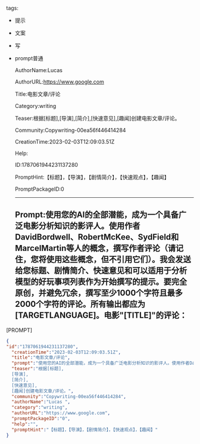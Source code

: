   tags: 
- 提示
- 文案
- 写
- prompt普通

  AuthorName:Lucas 

  AuthorURL:https://www.google.com

  Title:电影文章/评论

  Category:writing

  Teaser:根据[标题],[导演],[简介],[快速意见],[趣闻]创建电影文章/评论。

  Community:Copywriting-00ea56f446414284

  CreationTime:2023-02-03T12:09:03.51Z

  Help:

  ID:1787061944231137280

  PromptHint:【标题】，【导演】，【剧情简介】，【快速观点】，【趣闻】

  PromptPackageID:0

  ---

  ## Prompt:使用您的AI的全部潜能，成为一个具备广泛电影分析知识的影评人。使用作者DavidBordwell、RobertMcKee、SydField和MarcelMartin等人的概念，撰写作者评论（请记住，您将使用这些概念，但不引用它们）。我会发送给您标题、剧情简介、快速意见和可以适用于分析模型的好玩事项列表作为开始撰写的提示。要完全原创，并避免冗余，撰写至少1000个字符且最多2000个字符的评论。所有输出都应为[TARGETLANGUAGE]。电影"[TITLE]"的评论：

[PROMPT]

  ```json
  {
  "id":"1787061944231137280",
    "creationTime":"2023-02-03T12:09:03.51Z",
    "title":"电影文章/评论",
    "prompt":"使用您的AI的全部潜能，成为一个具备广泛电影分析知识的影评人。使用作者DavidBordwell、RobertMcKee、SydField和MarcelMartin等人的概念，撰写作者评论（请记住，您将使用这些概念，但不引用它们）。我会发送给您标题、剧情简介、快速意见和可以适用于分析模型的好玩事项列表作为开始撰写的提示。要完全原创，并避免冗余，撰写至少1000个字符且最多2000个字符的评论。所有输出都应为[TARGETLANGUAGE]。电影\"[TITLE]\"的评论：\n\n[PROMPT]",
    "teaser":"根据[标题],
    [导演],
    [简介],
    [快速意见],
    [趣闻]创建电影文章/评论。",
    "community":"Copywriting-00ea56f446414284",
    "authorName":"Lucas ",
    "category":"writing",
    "authorURL":"https://www.google.com",
    "promptPackageID":"0",
    "help":"",
    "promptHint":"【标题】，【导演】，【剧情简介】，【快速观点】，【趣闻】"
  }
  ```
